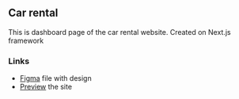 ## Car rental

This is dashboard page of the car rental website. Created on Next.js framework

### Links 
* [Figma](https://www.figma.com/file/Yimr8xc5yz4epDxh6eprUh/FE5.C4.L2?node-id=0-1&t=MUgM97ccn68hJqNu-0) file with design
* [Preview](https://car-rental-z9og.vercel.app/dashboard) the site
